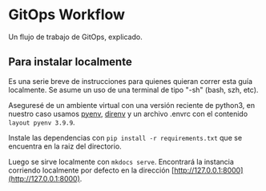 # GitOps Workflow

Un flujo de trabajo de GitOps, explicado.

## Para instalar localmente

Es una serie breve de instrucciones para quienes quieran correr esta guía
localmente. Se asume un uso de una terminal de tipo "-sh" (bash, szh, etc).

Aseguresé de un ambiente virtual con una versión reciente de python3, en nuestro
caso usamos [pyenv](https://github.com/pyenv/pyenv#installation),
[direnv](https://direnv.net/docs/installation.html) y un archivo .envrc con el
contenido `layout pyenv 3.9.9`.

Instale las dependencias con `pip install -r requirements.txt` que se encuentra
en la raiz del directorio.

Luego se sirve localmente con `mkdocs serve`. Encontrará la instancia corriendo
localmente por defecto en la dirección
[http://127.0.0.1:8000](http://127.0.0.1:8000).
